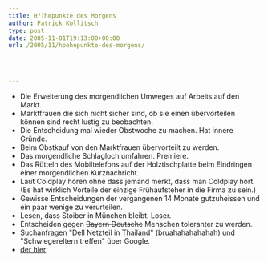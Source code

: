 ```yaml
---
title: H??hepunkte des Morgens
author: Patrick Kollitsch
type: post
date: 2005-11-01T19:13:00+00:00
url: /2005/11/hoehepunkte-des-morgens/




---
```

  * Die Erweiterung des morgendlichen Umweges auf Arbeits auf den Markt. 
  * Marktfrauen die sich nicht sicher sind, ob sie einen &uuml;bervorteilen k&ouml;nnen sind recht lustig zu beobachten. 
  * Die Entscheidung mal wieder Obstwoche zu machen. Hat innere Gr&uuml;nde.
  * Beim Obstkauf von den Marktfrauen &uuml;bervorteilt zu werden.
  * Das morgendliche Schlagloch umfahren. Premiere.
  * Das R&uuml;tteln des Mobiltelefons auf der Holztischplatte beim Eindringen einer morgendlichen Kurznachricht.
  * Laut Coldplay h&ouml;ren ohne dass jemand merkt, dass man Coldplay h&ouml;rt. (Es hat wirklich Vorteile der einzige Fr&uuml;haufsteher in die Firma zu sein.)
  * Gewisse Entscheidungen der vergangenen 14 Monate gutzuheissen und ein paar wenige zu verurteilen. 
  * Lesen, dass Stoiber in M&uuml;nchen bleibt. <del>Loser.</del>
  * Entscheiden gegen <del><del>Bayern</del> Deutsche</del> Menschen toleranter zu werden.
  * Suchanfragen "Dell Netzteil in Thailand" (bruahahahahahah) und "Schwiegereltern treffen" &uuml;ber Google.
  * [der hier][1]

 [1]: http://kollitsch.de/2005/11/02